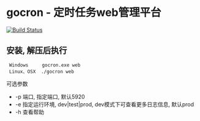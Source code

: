 # gocron - 定时任务web管理平台

[![Build Status](https://travis-ci.org/ouqiang/gocron.png)](https://travis-ci.org/ouqiang/gocron)

## 安装, 解压后执行
```shell
 Windows     gocron.exe web
 Linux、OSX  ./gocron web
```
可选参数 
+ -p 端口, 指定端口, 默认5920
+ -e 指定运行环境, dev|test|prod, dev模式下可查看更多日志信息, 默认prod
+ -h 查看帮助
